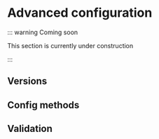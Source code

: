 # Advanced configuration

::: warning Coming soon

This section is currently under construction

:::

## Versions

## Config methods

## Validation
